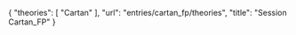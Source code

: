 {
    "theories": [
        "Cartan"
    ],
    "url": "entries/cartan_fp/theories",
    "title": "Session Cartan_FP"
}